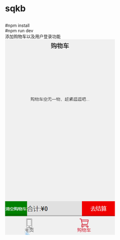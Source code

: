 # sqkb<h2>  
#npm install  
#npm run dev  
添加购物车以及用户登录功能 
![image](https://github.com/ghwq/sqkb/blob/master/src/assets/img/jdfw.gif)
